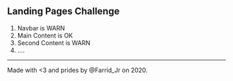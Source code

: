 ## Landing Pages Challenge

1. Navbar is WARN
2. Main Content is OK
3. Second Content is WARN
4. ....

---

Made with <3 and prides by @Farrid_Jr on 2020.
